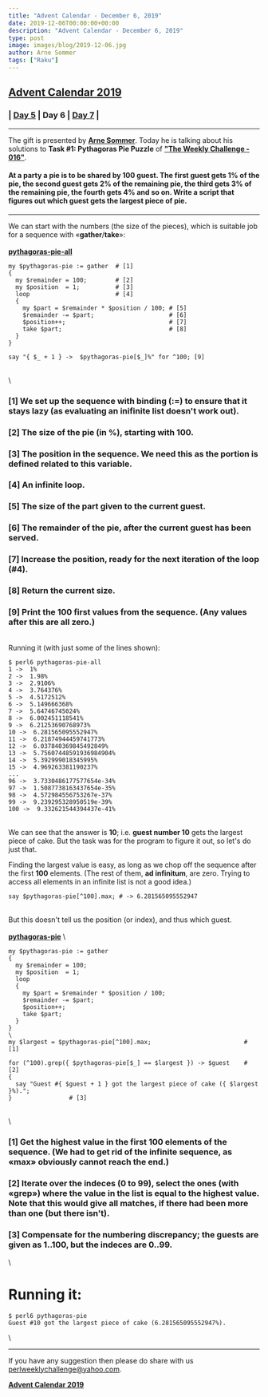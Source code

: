 ```yaml
---
title: "Advent Calendar - December 6, 2019"
date: 2019-12-06T00:00:00+00:00
description: "Advent Calendar - December 6, 2019"
type: post
image: images/blog/2019-12-06.jpg
author: Arne Sommer
tags: ["Raku"]
---
```


## [**Advent Calendar 2019**](/blog/advent-calendar-2019)
### | [**Day 5**](/blog/advent-calendar-2019-12-05) | **Day 6** | [**Day 7**](/blog/advent-calendar-2019-12-07) |
***

The gift is presented by [**Arne Sommer**](/blog/meet-the-champion-019). Today he is talking about his solutions to **Task #1: Pythagoras Pie Puzzle** of **["The Weekly Challenge - 016"](/blog/perl-weekly-challenge-016)**.

#### At a party a pie is to be shared by 100 guest. The first guest gets 1% of the pie, the second guest gets 2% of the remaining pie, the third gets 3% of the remaining pie, the fourth gets 4% and so on. Write a script that figures out which guest gets the largest piece of pie.

***
We can start with the numbers (the size of the pieces), which is suitable job for a sequence with «**gather**/**take**»:
\
\
[**pythagoras-pie-all**](https://github.com/manwar/perlweeklychallenge-club/blob/master/challenge-016/arne-sommer/perl6/pythagoras-pie-all)

```perl6
my $pythagoras-pie := gather  # [1]
{
  my $remainder = 100;        # [2]
  my $position  = 1;          # [3]
  loop                        # [4]
  {
    my $part = $remainder * $position / 100; # [5]
    $remainder -= $part;                     # [6]
    $position++;                             # [7]
    take $part;                              # [8]
  }
}

say "{ $_ + 1 } ->  $pythagoras-pie[$_]%" for ^100; [9]
```
\
\
### [1] We set up the sequence with binding (:=) to ensure that it stays lazy (as evaluating an inifinite list doesn't work out).

### [2] The size of the pie (in %), starting with 100.

### [3] The position in the sequence. We need this as the portion is defined related to this variable.

### [4] An infinite loop.

### [5] The size of the part given to the current guest.

### [6] The remainder of the pie, after the current guest has been served.

### [7] Increase the position, ready for the next iteration of the loop (#4).

### [8] Return the current size.

### [9] Print the 100 first values from the sequence. (Any values after this are all zero.)
\
Running it (with just some of the lines shown):

    $ perl6 pythagoras-pie-all
    1 ->  1%
    2 ->  1.98%
    3 ->  2.9106%
    4 ->  3.764376%
    5 ->  4.5172512%
    6 ->  5.149666368%
    7 ->  5.64746745024%
    8 ->  6.002451118541%
    9 ->  6.21253690768973%
    10 ->  6.281565095552947%
    11 ->  6.21874944459741773%
    12 ->  6.037840369845492849%
    13 ->  5.75607448591936984904%
    14 ->  5.392999018345995%
    15 ->  4.969263381190237%
    ...
    96 ->  3.7330486177577654e-34%
    97 ->  1.5087738163437654e-35%
    98 ->  4.572984556753267e-37%
    99 ->  9.239295328950519e-39%
    100 ->  9.332621544394437e-41%
\
We can see that the answer is **10**; i.e. **guest number 10** gets the largest piece of cake. But the task was for the program to figure it out, so let's do just that.

Finding the largest value is easy, as long as we chop off the sequence after the first **100** elements. (The rest of them, **ad infinitum**, are zero. Trying to access all elements in an infinite list is not a good idea.)

    say $pythagoras-pie[^100].max; # -> 6.281565095552947
\
But this doesn't tell us the position (or index), and thus which guest.
\
\
[**pythagoras-pie**](https://github.com/manwar/perlweeklychallenge-club/blob/master/challenge-016/arne-sommer/perl6/ch-1.p6)
\
```perl6
my $pythagoras-pie := gather
{
  my $remainder = 100;
  my $position  = 1;
  loop
  {
    my $part = $remainder * $position / 100;
    $remainder -= $part;
    $position++;
    take $part;
  }
}
\
my $largest = $pythagoras-pie[^100].max;                          # [1]

for (^100).grep({ $pythagoras-pie[$_] == $largest }) -> $guest    # [2]
{
  say "Guest #{ $guest + 1 } got the largest piece of cake ({ $largest }%).";
}                # [3]
```
\
\
### [1] Get the highest value in the first 100 elements of the sequence. (We had to get rid of the infinite sequence, as «max» obviously cannot reach the end.)

### [2] Iterate over the indeces (0 to 99), select the ones (with «grep») where the value in the list is equal to the highest value. Note that this would give all matches, if there had been more than one (but there isn't).

### [3] Compensate for the numbering discrepancy; the guests are given as 1..100, but the indeces are 0..99.
\
# Running it:

    $ perl6 pythagoras-pie
    Guest #10 got the largest piece of cake (6.281565095552947%).
\
***
If you have any suggestion then please do share with us <perlweeklychallenge@yahoo.com>.

[**Advent Calendar 2019**](/blog/advent-calendar-2019)
